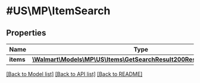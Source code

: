 # #US\MP\ItemSearch

## Properties

Name | Type | Description | Notes
------------ | ------------- | ------------- | -------------
**items** | [**\Walmart\Models\MP\US\Items\GetSearchResult200ResponseItemsInner[]**](GetSearchResult200ResponseItemsInner.md) |  | [optional]


[[Back to Model list]](../) [[Back to API list]](../../Api/US/MP) [[Back to README]](../../README.md)
